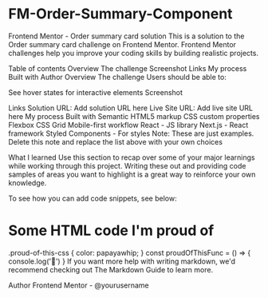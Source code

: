 # FM-Order-Summary-Component
Frontend Mentor - Order summary card solution
This is a solution to the Order summary card challenge on Frontend Mentor. Frontend Mentor challenges help you improve your coding skills by building realistic projects.

Table of contents
Overview
The challenge
Screenshot
Links
My process
Built with
Author
Overview
The challenge
Users should be able to:

See hover states for interactive elements
Screenshot


Links
Solution URL: Add solution URL here
Live Site URL: Add live site URL here
My process
Built with
Semantic HTML5 markup
CSS custom properties
Flexbox
CSS Grid
Mobile-first workflow
React - JS library
Next.js - React framework
Styled Components - For styles
Note: These are just examples. Delete this note and replace the list above with your own choices

What I learned
Use this section to recap over some of your major learnings while working through this project. Writing these out and providing code samples of areas you want to highlight is a great way to reinforce your own knowledge.

To see how you can add code snippets, see below:

<h1>Some HTML code I'm proud of</h1>
.proud-of-this-css {
  color: papayawhip;
}
const proudOfThisFunc = () => {
  console.log('🎉')
}
If you want more help with writing markdown, we'd recommend checking out The Markdown Guide to learn more.

Author
Frontend Mentor - @yourusername
